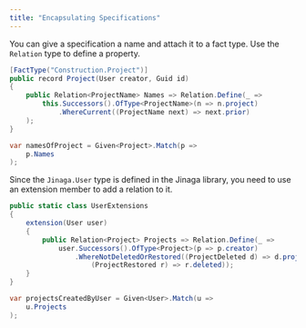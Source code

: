 ```yaml
---
title: "Encapsulating Specifications"
---
```


You can give a specification a name and attach it to a fact type.
Use the `Relation` type to define a property.

```csharp
[FactType("Construction.Project")]
public record Project(User creator, Guid id)
{
    public Relation<ProjectName> Names => Relation.Define(_ =>
        this.Successors().OfType<ProjectName>(n => n.project)
            .WhereCurrent((ProjectName next) => next.prior)
    );
}

var namesOfProject = Given<Project>.Match(p =>
    p.Names
);
```

Since the `Jinaga.User` type is defined in the Jinaga library, you need to use an extension member to add a relation to it.

```csharp
public static class UserExtensions
{
    extension(User user)
    {
        public Relation<Project> Projects => Relation.Define(_ =>
            user.Successors().OfType<Project>(p => p.creator)
                .WhereNotDeletedOrRestored((ProjectDeleted d) => d.project,
                    (ProjectRestored r) => r.deleted));
    }
}

var projectsCreatedByUser = Given<User>.Match(u =>
    u.Projects
);
```